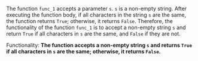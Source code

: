 The function `func_1` accepts a parameter `s`. `s` is a non-empty string. After executing the function body, if all characters in the string `s` are the same, the function returns `True`; otherwise, it returns `False`. Therefore, the functionality of the function `func_1` is to accept a non-empty string `s` and return `True` if all characters in `s` are the same, and `False` if they are not. 

Functionality: **The function accepts a non-empty string `s` and returns `True` if all characters in `s` are the same; otherwise, it returns `False`.**